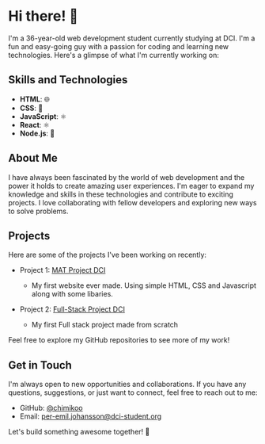 # Hi there! 👋

I'm a 36-year-old web development student currently studying at DCI. I'm a fun and easy-going guy with a passion for coding and learning new technologies. Here's a glimpse of what I'm currently working on:

## Skills and Technologies

- **HTML**: 🌐
- **CSS**: 💅
- **JavaScript**: :atom_symbol:
- **React**: ⚛️
- **Node.js**: 🚀

## About Me

I have always been fascinated by the world of web development and the power it holds to create amazing user experiences. I'm eager to expand my knowledge and skills in these technologies and contribute to exciting projects. I love collaborating with fellow developers and exploring new ways to solve problems.

## Projects

Here are some of the projects I've been working on recently:

- Project 1: [MAT Project DCI](https://github.com/chimikoo/DCI_final_MAT)
  - My first website ever made. Using simple HTML, CSS and Javascript along with some libaries.

- Project 2: [Full-Stack Project DCI](https://github.com/chimikoo/R_POS)
  - My first Full stack project made from scratch
    
Feel free to explore my GitHub repositories to see more of my work!

## Get in Touch

I'm always open to new opportunities and collaborations. If you have any questions, suggestions, or just want to connect, feel free to reach out to me:

- GitHub: [@chimikoo](https://github.com/chimikoo)
- Email: per-emil.johansson@dci-student.org

Let's build something awesome together! 🚀
